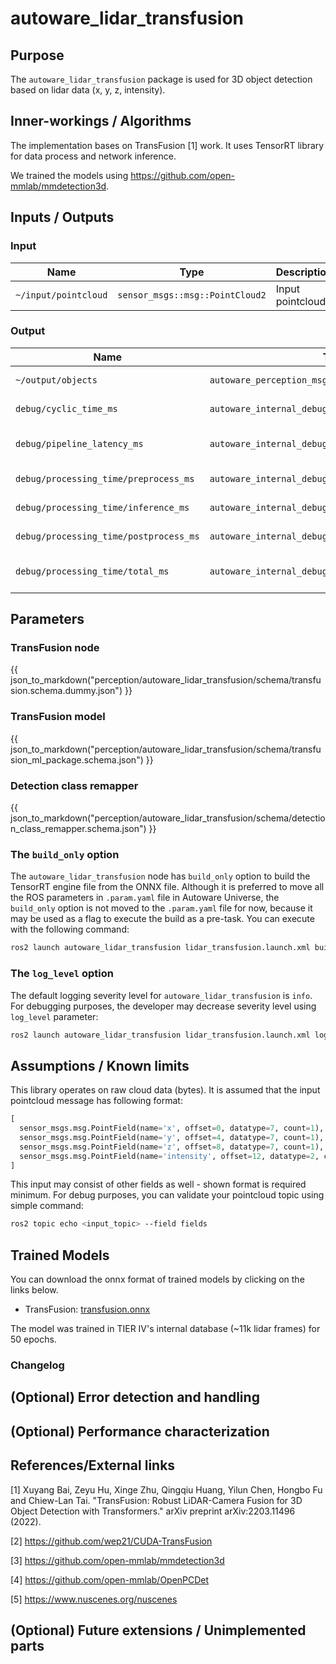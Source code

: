 # autoware_lidar_transfusion

## Purpose

The `autoware_lidar_transfusion` package is used for 3D object detection based on lidar data (x, y, z, intensity).

## Inner-workings / Algorithms

The implementation bases on TransFusion [1] work. It uses TensorRT library for data process and network inference.

We trained the models using <https://github.com/open-mmlab/mmdetection3d>.

## Inputs / Outputs

### Input

| Name                 | Type                            | Description       |
| -------------------- | ------------------------------- | ----------------- |
| `~/input/pointcloud` | `sensor_msgs::msg::PointCloud2` | Input pointcloud. |

### Output

| Name                                   | Type                                             | Description                 |
| -------------------------------------- | ------------------------------------------------ | --------------------------- |
| `~/output/objects`                     | `autoware_perception_msgs::msg::DetectedObjects` | Detected objects.           |
| `debug/cyclic_time_ms`                 | `autoware_internal_debug_msgs::msg::Float64Stamped`          | Cyclic time (ms).           |
| `debug/pipeline_latency_ms`            | `autoware_internal_debug_msgs::msg::Float64Stamped`          | Pipeline latency time (ms). |
| `debug/processing_time/preprocess_ms`  | `autoware_internal_debug_msgs::msg::Float64Stamped`          | Preprocess (ms).            |
| `debug/processing_time/inference_ms`   | `autoware_internal_debug_msgs::msg::Float64Stamped`          | Inference time (ms).        |
| `debug/processing_time/postprocess_ms` | `autoware_internal_debug_msgs::msg::Float64Stamped`          | Postprocess time (ms).      |
| `debug/processing_time/total_ms`       | `autoware_internal_debug_msgs::msg::Float64Stamped`          | Total processing time (ms). |

## Parameters

### TransFusion node

{{ json_to_markdown("perception/autoware_lidar_transfusion/schema/transfusion.schema.dummy.json") }}

### TransFusion model

{{ json_to_markdown("perception/autoware_lidar_transfusion/schema/transfusion_ml_package.schema.json") }}

### Detection class remapper

{{ json_to_markdown("perception/autoware_lidar_transfusion/schema/detection_class_remapper.schema.json") }}

### The `build_only` option

The `autoware_lidar_transfusion` node has `build_only` option to build the TensorRT engine file from the ONNX file.
Although it is preferred to move all the ROS parameters in `.param.yaml` file in Autoware Universe, the `build_only` option is not moved to the `.param.yaml` file for now, because it may be used as a flag to execute the build as a pre-task. You can execute with the following command:

```bash
ros2 launch autoware_lidar_transfusion lidar_transfusion.launch.xml build_only:=true
```

### The `log_level` option

The default logging severity level for `autoware_lidar_transfusion` is `info`. For debugging purposes, the developer may decrease severity level using `log_level` parameter:

```bash
ros2 launch autoware_lidar_transfusion lidar_transfusion.launch.xml log_level:=debug
```

## Assumptions / Known limits

This library operates on raw cloud data (bytes). It is assumed that the input pointcloud message has following format:

```python
[
  sensor_msgs.msg.PointField(name='x', offset=0, datatype=7, count=1),
  sensor_msgs.msg.PointField(name='y', offset=4, datatype=7, count=1),
  sensor_msgs.msg.PointField(name='z', offset=8, datatype=7, count=1),
  sensor_msgs.msg.PointField(name='intensity', offset=12, datatype=2, count=1)
]
```

This input may consist of other fields as well - shown format is required minimum.
For debug purposes, you can validate your pointcloud topic using simple command:

```bash
ros2 topic echo <input_topic> --field fields
```

## Trained Models

You can download the onnx format of trained models by clicking on the links below.

- TransFusion: [transfusion.onnx](https://awf.ml.dev.web.auto/perception/models/transfusion/t4xx1_90m/v2/transfusion.onnx)

The model was trained in TIER IV's internal database (~11k lidar frames) for 50 epochs.

### Changelog

## (Optional) Error detection and handling

<!-- Write how to detect errors and how to recover from them.

Example:
  This package can handle up to 20 obstacles. If more obstacles found, this node will give up and raise diagnostic errors.
-->

## (Optional) Performance characterization

<!-- Write performance information like complexity. If it wouldn't be the bottleneck, not necessary.

Example:
  ### Complexity

  This algorithm is O(N).

  ### Processing time

  ...
-->

## References/External links

[1] Xuyang Bai, Zeyu Hu, Xinge Zhu, Qingqiu Huang, Yilun Chen, Hongbo Fu and Chiew-Lan Tai. "TransFusion: Robust LiDAR-Camera Fusion for 3D Object Detection with Transformers." arXiv preprint arXiv:2203.11496 (2022). <!-- cspell:disable-line -->

[2] <https://github.com/wep21/CUDA-TransFusion>

[3] <https://github.com/open-mmlab/mmdetection3d>

[4] <https://github.com/open-mmlab/OpenPCDet>

[5] <https://www.nuscenes.org/nuscenes>

## (Optional) Future extensions / Unimplemented parts

<!-- Write future extensions of this package.

Example:
  Currently, this package can't handle the chattering obstacles well. We plan to add some probabilistic filters in the perception layer to improve it.
  Also, there are some parameters that should be global(e.g. vehicle size, max steering, etc.). These will be refactored and defined as global parameters so that we can share the same parameters between different nodes.
-->
